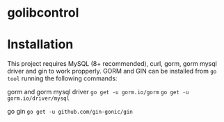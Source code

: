 # golibcontrol

# Installation
This project requires MySQL (8+ recommended), curl, gorm, gorm mysql driver and gin to work propperly.
GORM and GIN can be installed from `go tool` running the following commands:

gorm and gorm mysql driver
`go get -u gorm.io/gorm`
`go get -u gorm.io/driver/mysql`

go gin
`go get -u github.com/gin-gonic/gin`